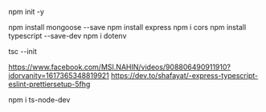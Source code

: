 <!-- 1.First   -->

npm init -y

<!-- 2. -->

npm install mongoose --save
npm install express
npm i cors
npm install typescript --save-dev
npm i dotenv

<!-- tsc add comment -->

tsc --init

<!-- prettier and eslint setup -->

https://www.facebook.com/MSI.NAHIN/videos/908806490911910?idorvanity=1617365348819921
https://dev.to/shafayat/-express-typescript-eslint-prettiersetup-5fhg

<!-- setup ts node dev -->

npm i ts-node-dev
